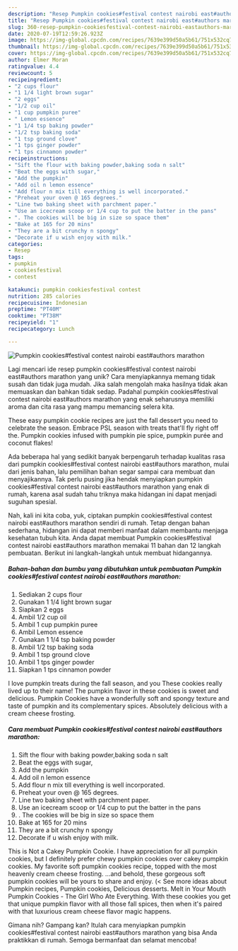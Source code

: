 ```yaml
---
description: "Resep Pumpkin cookies#festival contest nairobi east#authors marathon, Lezat"
title: "Resep Pumpkin cookies#festival contest nairobi east#authors marathon, Lezat"
slug: 360-resep-pumpkin-cookiesfestival-contest-nairobi-eastauthors-marathon-lezat
date: 2020-07-19T12:59:26.923Z
image: https://img-global.cpcdn.com/recipes/7639e399d50a5b61/751x532cq70/pumpkin-cookiesfestival-contest-nairobi-eastauthors-marathon-recipe-main-photo.jpg
thumbnail: https://img-global.cpcdn.com/recipes/7639e399d50a5b61/751x532cq70/pumpkin-cookiesfestival-contest-nairobi-eastauthors-marathon-recipe-main-photo.jpg
cover: https://img-global.cpcdn.com/recipes/7639e399d50a5b61/751x532cq70/pumpkin-cookiesfestival-contest-nairobi-eastauthors-marathon-recipe-main-photo.jpg
author: Elmer Moran
ratingvalue: 4.4
reviewcount: 5
recipeingredient:
- "2 cups flour"
- "1 1/4 light brown sugar"
- "2 eggs"
- "1/2 cup oil"
- "1 cup pumpkin puree"
- " Lemon essence"
- "1 1/4 tsp baking powder"
- "1/2 tsp baking soda"
- "1 tsp ground clove"
- "1 tps ginger powder"
- "1 tps cinnamon powder"
recipeinstructions:
- "Sift the flour with baking powder,baking soda n salt"
- "Beat the eggs with sugar,"
- "Add the pumpkin"
- "Add oil n lemon essence"
- "Add flour n mix till everything is well incorporated."
- "Preheat your oven @ 165 degrees."
- "Line two baking sheet with parchment paper."
- "Use an icecream scoop or 1/4 cup to put the batter in the pans"
- ". The cookies will be big in size so space them"
- "Bake at 165 for 20 mins"
- "They are a bit crunchy n spongy"
- "Decorate if u wish enjoy with milk."
categories:
- Resep
tags:
- pumpkin
- cookiesfestival
- contest

katakunci: pumpkin cookiesfestival contest 
nutrition: 285 calories
recipecuisine: Indonesian
preptime: "PT40M"
cooktime: "PT38M"
recipeyield: "1"
recipecategory: Lunch

---
```



![Pumpkin cookies#festival contest nairobi east#authors marathon](https://img-global.cpcdn.com/recipes/7639e399d50a5b61/751x532cq70/pumpkin-cookiesfestival-contest-nairobi-eastauthors-marathon-recipe-main-photo.jpg)

Lagi mencari ide resep pumpkin cookies#festival contest nairobi east#authors marathon yang unik? Cara menyiapkannya memang tidak susah dan tidak juga mudah. Jika salah mengolah maka hasilnya tidak akan memuaskan dan bahkan tidak sedap. Padahal pumpkin cookies#festival contest nairobi east#authors marathon yang enak seharusnya memiliki aroma dan cita rasa yang mampu memancing selera kita.

These easy pumpkin cookie recipes are just the fall dessert you need to celebrate the season. Embrace PSL season with treats that&#39;ll fly right off the. Pumpkin cookies infused with pumpkin pie spice, pumpkin purée and coconut flakes!

Ada beberapa hal yang sedikit banyak berpengaruh terhadap kualitas rasa dari pumpkin cookies#festival contest nairobi east#authors marathon, mulai dari jenis bahan, lalu pemilihan bahan segar sampai cara membuat dan menyajikannya. Tak perlu pusing jika hendak menyiapkan pumpkin cookies#festival contest nairobi east#authors marathon yang enak di rumah, karena asal sudah tahu triknya maka hidangan ini dapat menjadi suguhan spesial.


Nah, kali ini kita coba, yuk, ciptakan pumpkin cookies#festival contest nairobi east#authors marathon sendiri di rumah. Tetap dengan bahan sederhana, hidangan ini dapat memberi manfaat dalam membantu menjaga kesehatan tubuh kita. Anda dapat membuat Pumpkin cookies#festival contest nairobi east#authors marathon memakai 11 bahan dan 12 langkah pembuatan. Berikut ini langkah-langkah untuk membuat hidangannya.

<!--inarticleads1-->

##### Bahan-bahan dan bumbu yang dibutuhkan untuk pembuatan Pumpkin cookies#festival contest nairobi east#authors marathon:

1. Sediakan 2 cups flour
1. Gunakan 1 1/4 light brown sugar
1. Siapkan 2 eggs
1. Ambil 1/2 cup oil
1. Ambil 1 cup pumpkin puree
1. Ambil  Lemon essence
1. Gunakan 1 1/4 tsp baking powder
1. Ambil 1/2 tsp baking soda
1. Ambil 1 tsp ground clove
1. Ambil 1 tps ginger powder
1. Siapkan 1 tps cinnamon powder


I love pumpkin treats during the fall season, and you These cookies really lived up to their name! The pumpkin flavor in these cookies is sweet and delicious. Pumpkin Cookies have a wonderfully soft and spongy texture and taste of pumpkin and its complementary spices. Absolutely delicious with a cream cheese frosting. 

<!--inarticleads2-->

##### Cara membuat Pumpkin cookies#festival contest nairobi east#authors marathon:

1. Sift the flour with baking powder,baking soda n salt
1. Beat the eggs with sugar,
1. Add the pumpkin
1. Add oil n lemon essence
1. Add flour n mix till everything is well incorporated.
1. Preheat your oven @ 165 degrees.
1. Line two baking sheet with parchment paper.
1. Use an icecream scoop or 1/4 cup to put the batter in the pans
1. . The cookies will be big in size so space them
1. Bake at 165 for 20 mins
1. They are a bit crunchy n spongy
1. Decorate if u wish enjoy with milk.


This is Not a Cakey Pumpkin Cookie. I have appreciation for all pumpkin cookies, but I definitely prefer chewy pumpkin cookies over cakey pumpkin cookies. My favorite soft pumpkin cookies recipe, topped with the most heavenly cream cheese frosting. …and behold, these gorgeous soft pumpkin cookies will be yours to share and enjoy. (&lt; See more ideas about Pumpkin recipes, Pumpkin cookies, Delicious desserts. Melt in Your Mouth Pumpkin Cookies - The Girl Who Ate Everything. With these cookies you get that unique pumpkin flavor with all those fall spices, then when it&#39;s paired with that luxurious cream cheese flavor magic happens. 

Gimana nih? Gampang kan? Itulah cara menyiapkan pumpkin cookies#festival contest nairobi east#authors marathon yang bisa Anda praktikkan di rumah. Semoga bermanfaat dan selamat mencoba!
